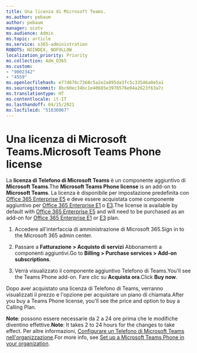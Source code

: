 ```yaml
---
title: Una licenza di Microsoft Teams.
ms.author: pebaum
author: pebaum
manager: scotv
ms.audience: Admin
ms.topic: article
ms.service: o365-administration
ROBOTS: NOINDEX, NOFOLLOW
localization_priority: Priority
ms.collection: Adm_O365
ms.custom:
- "9002342"
- "4559"
ms.openlocfilehash: e77d876c7368c5a2e2a895da3fc5c33546a0e5a1
ms.sourcegitcommit: 8bc60ec34bc1e40685e3976576e04a2623f63a7c
ms.translationtype: HT
ms.contentlocale: it-IT
ms.lasthandoff: 04/15/2021
ms.locfileid: "51836067"
---
```

# <a name="microsoft-teams-phone-license"></a><span data-ttu-id="03d41-102">Una licenza di Microsoft Teams.</span><span class="sxs-lookup"><span data-stu-id="03d41-102">Microsoft Teams Phone license</span></span>

<span data-ttu-id="03d41-103">La **licenza di Telefono di Microsoft Teams** è un componente aggiuntivo di **Microsoft Teams**.</span><span class="sxs-lookup"><span data-stu-id="03d41-103">The **Microsoft Teams Phone license** is an add-on to **Microsoft Teams**.</span></span> <span data-ttu-id="03d41-104">La licenza è disponibile per impostazione predefinita con [Office 365 Enterprise E5](https://www.microsoft.com/microsoft-365/business/office-365-enterprise-e5-business-software?rtc=1&activetab=pivot%3aoverviewtab) e deve essere acquistata come componente aggiuntivo per [Office 365 Enterprise E1](https://products.office.com/business/office-365-enterprise-e1-business-software) o [E3](https://products.office.com/business/office-365-enterprise-e3-business-software).</span><span class="sxs-lookup"><span data-stu-id="03d41-104">The license is available by default with [Office 365 Enterprise E5](https://www.microsoft.com/microsoft-365/business/office-365-enterprise-e5-business-software?rtc=1&activetab=pivot%3aoverviewtab) and will need to be purchased as an add-on for [Office 365 Enterprise E1](https://products.office.com/business/office-365-enterprise-e1-business-software) or [E3](https://products.office.com/business/office-365-enterprise-e3-business-software) plan.</span></span>

1. <span data-ttu-id="03d41-105">Accedere all'interfaccia di amministrazione di Microsoft 365.</span><span class="sxs-lookup"><span data-stu-id="03d41-105">Sign in to the Microsoft 365 admin center.</span></span>

2. <span data-ttu-id="03d41-106">Passare a **Fatturazione > Acquisto di servizi** Abbonamenti a componenti aggiuntivi.</span><span class="sxs-lookup"><span data-stu-id="03d41-106">Go to **Billing > Purchase services > Add-on subscriptions**.</span></span> 

3. <span data-ttu-id="03d41-107">Verrà visualizzato il componente aggiuntivo Telefono di Teams.</span><span class="sxs-lookup"><span data-stu-id="03d41-107">You'll see the Teams Phone add-on.</span></span> <span data-ttu-id="03d41-108">Fare clic su **Acquista ora**.</span><span class="sxs-lookup"><span data-stu-id="03d41-108">Click **Buy now**.</span></span>

<span data-ttu-id="03d41-109">Dopo aver acquistato una licenza di Telefono di Teams, verranno visualizzati il prezzo e l'opzione per acquistare un piano di chiamata.</span><span class="sxs-lookup"><span data-stu-id="03d41-109">After you buy a Teams Phone license, you'll see the price and option to buy a Calling Plan.</span></span>

<span data-ttu-id="03d41-110">**Note**: possono essere necessarie da 2 a 24 ore prima che le modifiche diventino effettive.</span><span class="sxs-lookup"><span data-stu-id="03d41-110">**Note**: It takes 2 to 24 hours for the changes to take effect.</span></span> <span data-ttu-id="03d41-111">Per altre informazioni, [Configurare un Telefono di Microsoft Teams nell'organizzazione](https://docs.microsoft.com/MicrosoftTeams/setting-up-your-phone-system).</span><span class="sxs-lookup"><span data-stu-id="03d41-111">For more info, see [Set up a Microsoft Teams Phone in your organization](https://docs.microsoft.com/MicrosoftTeams/setting-up-your-phone-system).</span></span> 

